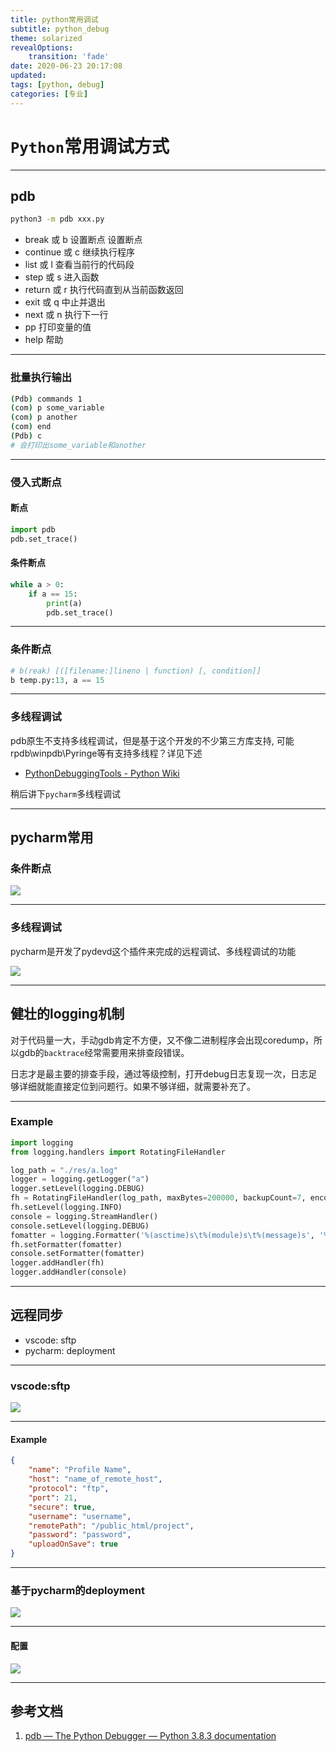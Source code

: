 ```yaml
---
title: python常用调试
subtitle: python_debug
theme: solarized
revealOptions:
    transition: 'fade'
date: 2020-06-23 20:17:08
updated:
tags: [python, debug]
categories: [专业]
---
```



# `Python`常用调试方式



----

## pdb

``` bash
python3 -m pdb xxx.py
```

* break 或 b 设置断点	设置断点
* continue 或 c	继续执行程序
* list 或 l	查看当前行的代码段
* step 或 s	进入函数
* return 或 r	执行代码直到从当前函数返回
* exit 或 q	中止并退出
* next 或 n	执行下一行
* pp	打印变量的值
* help	帮助

----

### 批量执行输出

``` bash
(Pdb) commands 1
(com) p some_variable
(com) p another
(com) end
(Pdb) c
# 会打印出some_variable和another
```

----

### 侵入式断点

#### 断点
``` python
import pdb
pdb.set_trace()
```
#### 条件断点
``` python
while a > 0:
    if a == 15:
        print(a)
        pdb.set_trace()
```

---

### 条件断点

``` python
# b(reak) [([filename:]lineno | function) [, condition]]
b temp.py:13, a == 15
```


----

### 多线程调试

pdb原生不支持多线程调试，但是基于这个开发的不少第三方库支持, 可能rpdb\winpdb\Pyringe等有支持多线程？详见下述

* [PythonDebuggingTools \- Python Wiki](https://wiki.python.org/moin/PythonDebuggingTools)

稍后讲下`pycharm`多线程调试

----

## pycharm常用

### 条件断点
![](python常用调试/2020-06-23-15-09-34.png)

----


### 多线程调试
pycharm是开发了pydevd这个插件来完成的远程调试、多线程调试的功能

![](python常用调试/2020-06-23-17-50-47.png)

----


## 健壮的logging机制

对于代码量一大，手动gdb肯定不方便，又不像二进制程序会出现coredump，所以gdb的`backtrace`经常需要用来排查段错误。

日志才是最主要的排查手段，通过等级控制，打开debug日志复现一次，日志足够详细就能直接定位到问题行。如果不够详细，就需要补充了。

----

### Example

``` python
import logging
from logging.handlers import RotatingFileHandler

log_path = "./res/a.log"
logger = logging.getLogger("a")
logger.setLevel(logging.DEBUG)
fh = RotatingFileHandler(log_path, maxBytes=200000, backupCount=7, encoding="utf-8")
fh.setLevel(logging.INFO)
console = logging.StreamHandler()
console.setLevel(logging.DEBUG)
fomatter = logging.Formatter('%(asctime)s\t%(module)s\t%(message)s', '%Y-%m-%d %H:%M:%S')
fh.setFormatter(fomatter)
console.setFormatter(fomatter)
logger.addHandler(fh)
logger.addHandler(console)
```


----

## 远程同步

* vscode: sftp
* pycharm: deployment

---

### vscode:sftp

![](python常用调试/2020-06-23-17-54-19.png)

---

#### Example

``` json
{
    "name": "Profile Name",
    "host": "name_of_remote_host",
    "protocol": "ftp",
    "port": 21,
    "secure": true,
    "username": "username",
    "remotePath": "/public_html/project",
    "password": "password",  
    "uploadOnSave": true
}
```

----


### 基于pycharm的deployment

![](python常用调试/2020-06-23-17-55-52.png)

----

#### 配置

![](python常用调试/2020-06-23-17-56-32.png)

---

## 参考文档
1. [pdb — The Python Debugger — Python 3\.8\.3 documentation](https://docs.python.org/3/library/pdb.html)